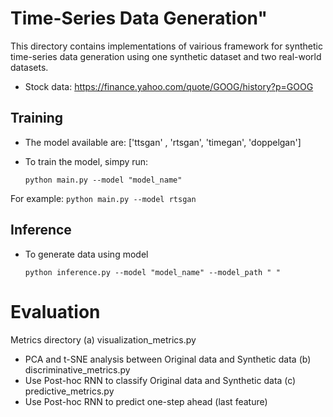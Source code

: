 # Time-Series Data Generation"

This directory contains implementations of vairious framework for synthetic time-series data generation
using one synthetic dataset and two real-world datasets.

-   Stock data: https://finance.yahoo.com/quote/GOOG/history?p=GOOG



## Training 

+ The model available are: ['ttsgan' , 'rtsgan', 'timegan', 'doppelgan']

+ To train the model, simpy run:

    `
      python main.py --model "model_name"
    `

For example:
`python main.py --model rtsgan`



## Inference
+ To generate data using model

  `
    python inference.py --model "model_name" --model_path " "
  `


# Evaluation

Metrics directory
  (a) visualization_metrics.py
  - PCA and t-SNE analysis between Original data and Synthetic data
  (b) discriminative_metrics.py
  - Use Post-hoc RNN to classify Original data and Synthetic data
  (c) predictive_metrics.py
  - Use Post-hoc RNN to predict one-step ahead (last feature)

